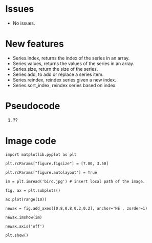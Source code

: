 # Issues
* No issues.

# New features
* Series.index, returns the index of the series in an array.
* Series.values, returns the values of the series in an array.
* Series.size, return the size of the series.
* Series.add, to add or replace a series item.
* Series.reindex, reindex series given a new index.
* Series.sort_index, reindex series based on index.

# Pseudocode
1. ??

# Image code
`import matplotlib.pyplot as plt`

`plt.rcParams["figure.figsize"] = [7.00, 3.50]`

`plt.rcParams["figure.autolayout"] = True`

`im = plt.imread('bird.jpg') # insert local path of the image.`

`fig, ax = plt.subplots()`

`ax.plot(range(10))`

`newax = fig.add_axes([0.8,0.8,0.2,0.2], anchor='NE', zorder=1)`

`newax.imshow(im)`

`newax.axis('off')`

`plt.show()`
